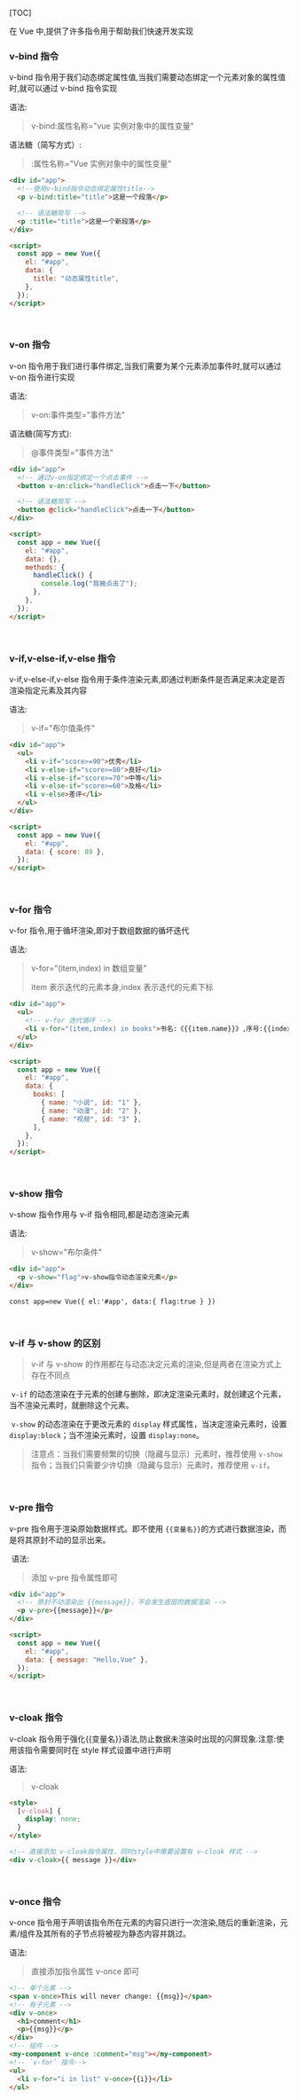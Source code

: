[TOC]

在 Vue 中,提供了许多指令用于帮助我们快速开发实现

### v-bind 指令

​v-bind 指令用于我们动态绑定属性值,当我们需要动态绑定一个元素对象的属性值时,就可以通过 v-bind 指令实现

语法:

> v-bind:属性名称="vue 实例对象中的属性变量"

语法糖（简写方式）:

> :属性名称="Vue 实例对象中的属性变量"

```html
<div id="app">
  <!--使用v-bind指令动态绑定属性title-->
  <p v-bind:title="title">这是一个段落</p>

  <!-- 语法糖简写 -->
  <p :title="title">这是一个新段落</p>
</div>

<script>
  const app = new Vue({
    el: "#app",
    data: {
      title: "动态属性title",
    },
  });
</script>
```

&nbsp;

### v-on 指令

v-on 指令用于我们进行事件绑定,当我们需要为某个元素添加事件时,就可以通过 v-on 指令进行实现

语法:

> v-on:事件类型="事件方法"

语法糖(简写方式):

> @事件类型="事件方法"

```html
<div id="app">
  <!-- 通过v-on指定绑定一个点击事件 -->
  <button v-on:click="handleClick">点击一下</button>

  <!-- 语法糖简写 -->
  <button @click="handleClick">点击一下</button>
</div>

<script>
  const app = new Vue({
    el: "#app",
    data: {},
    methods: {
      handleClick() {
        console.log("我被点击了");
      },
    },
  });
</script>
```

&nbsp;

### v-if,v-else-if,v-else 指令

v-if,v-else-if,v-else 指令用于条件渲染元素,即通过判断条件是否满足来决定是否渲染指定元素及其内容

语法:

> v-if="布尔值条件"

```html
<div id="app">
  <ul>
    <li v-if="score>=90">优秀</li>
    <li v-else-if="score>=80">良好</li>
    <li v-else-if="score>=70">中等</li>
    <li v-else-if="score>=60">及格</li>
    <li v-else>差评</li>
  </ul>
</div>

<script>
  const app = new Vue({
    el: "#app",
    data: { score: 89 },
  });
</script>
```

&nbsp;

### v-for 指令

v-for 指令,用于循坏渲染,即对于数组数据的循坏迭代

语法:

> v-for="(item,index) in 数组变量"
>
> item 表示迭代的元素本身,index 表示迭代的元素下标

```html
<div id="app">
  <ul>
    <!-- v-for 迭代循环 -->
    <li v-for="(item,index) in books">书名:《{{item.name}}》,序号:{{index}}</li>
  </ul>
</div>

<script>
  const app = new Vue({
    el: "#app",
    data: {
      books: [
        { name: "小说", id: "1" },
        { name: "动漫", id: "2" },
        { name: "视频", id: "3" },
      ],
    },
  });
</script>
```

&nbsp;

### v-show 指令

v-show 指令作用与 v-if 指令相同,都是动态渲染元素

语法:

> v-show="布尔条件"

```html
<div id="app">
  <p v-show="flag">v-show指令动态渲染元素</p>
</div>

const app=new Vue({ el:'#app', data:{ flag:true } })
```

&nbsp;

### v-if 与 v-show 的区别

> v-if 与 v-show 的作用都在与动态决定元素的渲染,但是两者在渲染方式上存在不同点

​ `v-if` 的动态渲染在于元素的创建与删除，即决定渲染元素时，就创建这个元素，当不渲染元素时，就删除这个元素。

​ `v-show` 的动态渲染在于更改元素的 `display` 样式属性，当决定渲染元素时，设置 `display:block`；当不渲染元素时，设置 `display:none`。

> 注意点：当我们需要频繁的切换（隐藏与显示）元素时，推荐使用 `v-show` 指令；当我们只需要少许切换（隐藏与显示）元素时，推荐使用 `v-if`。

&nbsp;

### v-pre 指令

v-pre 指令用于渲染原始数据样式。即不使用 `{{变量名}}`的方式进行数据渲染，而是将其原封不动的显示出来。

​ 语法:

> 添加 v-pre 指令属性即可

```html
<div id="app">
  <!-- 原封不动渲染出 {{message}}，不会发生底层的数据渲染 -->
  <p v-pre>{{message}}</p>
</div>

<script>
  const app = new Vue({
    el: "#app",
    data: { message: "Hello,Vue" },
  });
</script>
```

&nbsp;

### v-cloak 指令

v-cloak 指令用于强化{{变量名}}语法,防止数据未渲染时出现的闪屏现象.注意:使用该指令需要同时在 style 样式设置中进行声明

语法:

> v-cloak

```html
<style>
  [v-cloak] {
    display: none;
  }
</style>

<!-- 直接添加 v-cloak指令属性，同时style中需要设置有 v-cloak 样式 -->
<div v-cloak>{{ message }}</div>
```

&nbsp;

### v-once 指令

v-once 指令用于声明该指令所在元素的内容只进行一次渲染,随后的重新渲染，元素/组件及其所有的子节点将被视为静态内容并跳过。

语法:

> 直接添加指令属性 v-once 即可

```html
<!-- 单个元素 -->
<span v-once>This will never change: {{msg}}</span>
<!-- 有子元素 -->
<div v-once>
  <h1>comment</h1>
  <p>{{msg}}</p>
</div>
<!-- 组件 -->
<my-component v-once :comment="msg"></my-component>
<!-- `v-for` 指令-->
<ul>
  <li v-for="i in list" v-once>{{i}}</li>
</ul>
```
